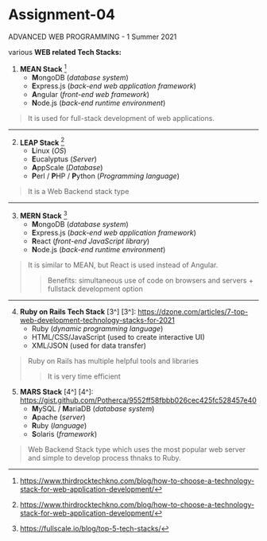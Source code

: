 # Assignment-04
ADVANCED WEB PROGRAMMING - 1 Summer 2021

various **WEB related Tech Stacks:** 

1. **MEAN Stack** [^1]
   * **M**ongoDB (*database system*) 
   * **E**xpress.js (*back-end web application framework*)
   * **A**ngular (*front-end web framework*) 
   * **N**ode.js (*back-end runtime environment*)
> It is used for full-stack development of web applications.

   ---
2. **LEAP Stack** [^1]
   [^1]: https://www.thirdrocktechkno.com/blog/how-to-choose-a-technology-stack-for-web-application-development/
   * **L**inux (*OS*)
   * **E**ucalyptus (*Server*)	
   * **A**ppScale (*Database*)	
   * **P**erl / **P**HP / **P**ython (*Programming language*)
> It is a Web Backend stack type

---
3. **MERN Stack** [^2]
   [^2]: https://fullscale.io/blog/top-5-tech-stacks/
   * **M**ongoDB (*database system*) 
   * **E**xpress.js (*back-end web application framework*)
   * **R**eact (*front-end JavaScript library*) 
   * **N**ode.js (*back-end runtime environment*)
> It is similar to MEAN, but React is used instead of Angular.
>> Benefits: simultaneous use of code on browsers and servers + fullstack development option

---
4. **Ruby on Rails Tech Stack** [3^]
   [3^]: https://dzone.com/articles/7-top-web-development-technology-stacks-for-2021
   * Ruby (*dynamic programming language*)
   * HTML/CSS/JavaScript (used to create interactive UI)
   * XML/JSON (used for data transfer)

> Ruby on Rails has multiple helpful tools and libraries
> > It is very time efficient

5. **MARS Stack** [4^]
   [4^]: https://gist.github.com/Potherca/9552ff58fbbb026cec425fc528457e40
   * **M**ySQL / **M**ariaDB (*database system*) 
   * **A**pache (*server*)
   * **R**uby (*language*) 
   * **S**olaris (*framework*)

> Web Backend Stack type which uses the most popular web server and simple to develop process thnaks to Ruby.
